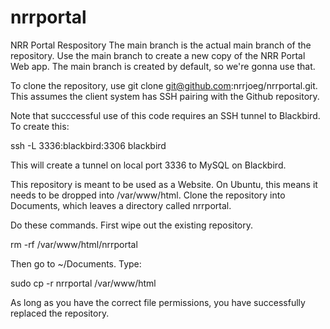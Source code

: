 # nrrportal
NRR Portal Respository
The main branch is the actual main branch of the repository. Use the main branch to create a new copy of the NRR Portal Web app. The main branch is created by default, so we're gonna use that.

To clone the repository, use git clone git@github.com:nrrjoeg/nrrportal.git. This assumes the client system has SSH pairing with the Github repository.

Note that succcessful use of this code requires an SSH tunnel to Blackbird. To create this:

ssh -L 3336:blackbird:3306 blackbird

This will create a tunnel on local port 3336 to MySQL on Blackbird.

This repository is meant to be used as a Website. On Ubuntu, this means it needs to be dropped into /var/www/html. Clone the repository into Documents, which leaves a directory called nrrportal.

Do these commands. First wipe out the existing repository.

rm -rf /var/www/html/nrrportal

Then go to ~/Documents. Type:

sudo cp -r nrrportal /var/www/html

As long as you have the correct file permissions, you have successfully replaced the repository.

